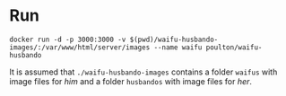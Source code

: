 # Run 

`docker run -d -p 3000:3000 -v $(pwd)/waifu-husbando-images/:/var/www/html/server/images --name waifu poulton/waifu-husbando`

It is assumed that `./waifu-husbando-images` contains a folder `waifus` with image files for _him_ and a folder `husbandos` with image files for _her_.
